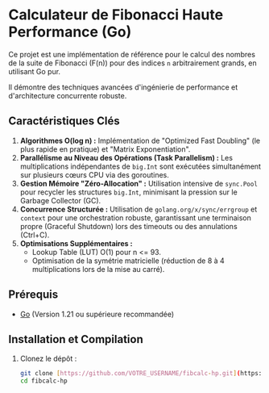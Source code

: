 # Calculateur de Fibonacci Haute Performance (Go)

Ce projet est une implémentation de référence pour le calcul des nombres de la suite de Fibonacci (F(n)) pour des indices `n` arbitrairement grands, en utilisant Go pur.

Il démontre des techniques avancées d'ingénierie de performance et d'architecture concurrente robuste.

## Caractéristiques Clés

1.  **Algorithmes O(log n) :** Implémentation de "Optimized Fast Doubling" (le plus rapide en pratique) et "Matrix Exponentiation".
2.  **Parallélisme au Niveau des Opérations (Task Parallelism) :** Les multiplications indépendantes de `big.Int` sont exécutées simultanément sur plusieurs cœurs CPU via des goroutines.
3.  **Gestion Mémoire "Zéro-Allocation" :** Utilisation intensive de `sync.Pool` pour recycler les structures `big.Int`, minimisant la pression sur le Garbage Collector (GC).
4.  **Concurrence Structurée :** Utilisation de `golang.org/x/sync/errgroup` et `context` pour une orchestration robuste, garantissant une terminaison propre (Graceful Shutdown) lors des timeouts ou des annulations (Ctrl+C).
5.  **Optimisations Supplémentaires :**
    *   Lookup Table (LUT) O(1) pour n <= 93.
    *   Optimisation de la symétrie matricielle (réduction de 8 à 4 multiplications lors de la mise au carré).

## Prérequis

*   [Go](https://golang.org/dl/) (Version 1.21 ou supérieure recommandée)

## Installation et Compilation

1. Clonez le dépôt :
   ```bash
   git clone [https://github.com/VOTRE_USERNAME/fibcalc-hp.git](https://github.com/VOTRE_USERNAME/fibcalc-hp.git)
   cd fibcalc-hp